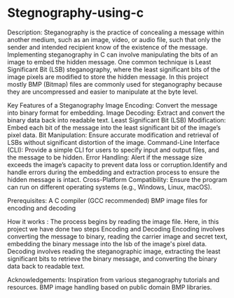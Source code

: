 # Stegnography-using-c
Description:
    Steganography is the practice of concealing a message within another medium, such as an image, video, or audio file, such that only the sender and intended recipient know of the existence of the message. Implementing steganography in C can involve manipulating the bits of an image to embed the hidden message. One common technique is Least Significant Bit (LSB) steganography, where the least significant bits of the image pixels are modified to store the hidden message.
    In this project mostly BMP (Bitmap) files are commonly used for steganography because they are uncompressed and easier to manipulate at the byte level. 

Key Features of a Steganography
Image Encoding: Convert the message into binary format for embedding.
Image Decoding: Extract and convert the binary data back into readable text.
Least Significant Bit (LSB) Modification: Embed each bit of the message into the least significant bit of the image’s pixel data.
Bit Manipulation: Ensure accurate modification and retrieval of LSBs without significant distortion of the image.
Command-Line Interface (CLI): Provide a simple CLI for users to specify input and output files, and the message to be hidden.
Error Handling: Alert if the message size exceeds the image’s capacity to prevent data loss or corruption.Identify and handle errors during the embedding    and extraction process to ensure the hidden message is intact.
Cross-Platform Compatibility: Ensure the program can run on different operating systems (e.g., Windows, Linux, macOS).

Prerequisites: 
    A C compiler (GCC recommended) BMP image files for encoding and decoding

How it works :
    The process begins by reading the image file. Here, in this project we have done two steps Encoding and Decoding
Encoding involves converting the message to binary, reading the carrier image and secret text, embedding the binary message into the lsb of the image's pixel data. 
Decoding involves reading the steganographic image, extracting the least significant bits to retrieve the binary message, and converting the binary data back to readable text.

Acknowledgements:
    Inspiration from various steganography tutorials and resources. BMP image handling based on public domain BMP libraries.

